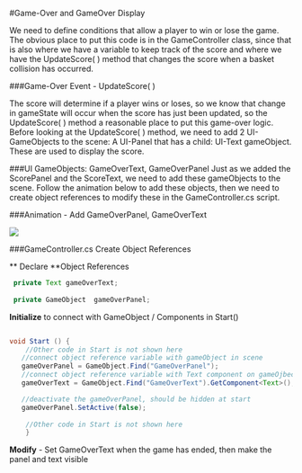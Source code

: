 #Game-Over and GameOver Display

We need to define conditions that allow a player to win or lose the game.  The obvious place to put this code is in the GameController class, since that is also where we have a variable to keep track of the score and where we have the UpdateScore( ) method that changes the score when a basket collision has occurred.  

###Game-Over Event - UpdateScore( )

The score will determine if a player wins or loses, so we know that change in gameState will occur when the score has just been updated, so the UpdateScore( ) method a reasonable place to put this game-over logic. Before looking at the UpdateScore( ) method, we need to add 2 UI-GameObjects to the scene: A UI-Panel that has a child: UI-Text gameObject. These are used to display the score.  

###UI GameObjects: GameOverText, GameOverPanel
Just as we added the ScorePanel and the ScoreText, we need to add these gameObjects to the scene. Follow the animation below to add these objects, then we need to create object references to modify these in the GameController.cs script. 

###Animation - Add GameOverPanel, GameOverText

![](http://g.recordit.co/scE8CnkjS2.gif)

###GameController.cs Create Object References

** Declare **Object References

```java
 private Text gameOverText;
   
 private GameObject  gameOverPanel;
```

**Initialize** to connect with GameObject / Components in Start()


```java

void Start () {
    //Other code in Start is not shown here
   //connect object reference variable with gameObject in scene    
   gameOverPanel = GameObject.Find("GameOverPanel");
   //connect object reference variable with Text component on gameOjbect in scene
   gameOverText = GameObject.Find("GameOverText").GetComponent<Text>();

   //deactivate the gameOverPanel, should be hidden at start
   gameOverPanel.SetActive(false);
     
    //Other code in Start is not shown here
	}

```

**Modify** - Set GameOverText when the game has ended, then make the panel and text visible
